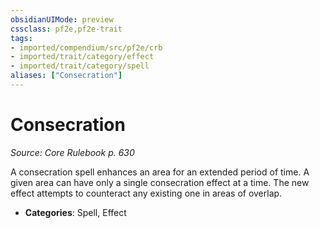```yaml
---
obsidianUIMode: preview
cssclass: pf2e,pf2e-trait
tags:
- imported/compendium/src/pf2e/crb
- imported/trait/category/effect
- imported/trait/category/spell
aliases: ["Consecration"]
---
```

# Consecration  
*Source: Core Rulebook p. 630*  

A consecration spell enhances an area for an extended period of time. A given area can have only a single consecration effect at a time. The new effect attempts to counteract any existing one in areas of overlap.

- **Categories**: Spell, Effect